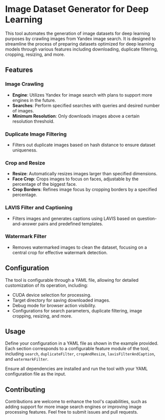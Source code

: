 # Image Dataset Generator for Deep Learning

This tool automates the generation of image datasets for deep learning purposes by crawling images from Yandex image search. It is designed to streamline the process of preparing datasets optimized for deep learning models through various features including downloading, duplicate filtering, cropping, resizing, and more.

## Features

### Image Crawling
- **Engine**: Utilizes Yandex for image search with plans to support more engines in the future.
- **Searches**: Perform specified searches with queries and desired number of images.
- **Minimum Resolution**: Only downloads images above a certain resolution threshold.

### Duplicate Image Filtering
- Filters out duplicate images based on hash distance to ensure dataset uniqueness.

### Crop and Resize
- **Resize**: Automatically resizes images larger than specified dimensions.
- **Face Crop**: Crops images to focus on faces, adjustable by the percentage of the biggest face.
- **Crop Borders**: Refines image focus by cropping borders by a specified percentage.

### LAVIS Filter and Captioning
- Filters images and generates captions using LAVIS based on question-and-answer pairs and predefined templates.

### Watermark Filter
- Removes watermarked images to clean the dataset, focusing on a central crop for effective watermark detection.

## Configuration

The tool is configurable through a YAML file, allowing for detailed customization of its operation, including:
- CUDA device selection for processing.
- Target directory for saving downloaded images.
- Debug mode for browser action visibility.
- Configurations for search parameters, duplicate filtering, image cropping, resizing, and more.

## Usage

Define your configuration in a YAML file as shown in the example provided. Each section corresponds to a configurable feature module of the tool, including `search`, `duplicateFilter`, `cropAndResize`, `lavisFilterAndCaption`, and `watermarkFilter`.

Ensure all dependencies are installed and run the tool with your YAML configuration file as the input.

## Contributing

Contributions are welcome to enhance the tool's capabilities, such as adding support for more image search engines or improving image processing features. Feel free to submit issues and pull requests.


